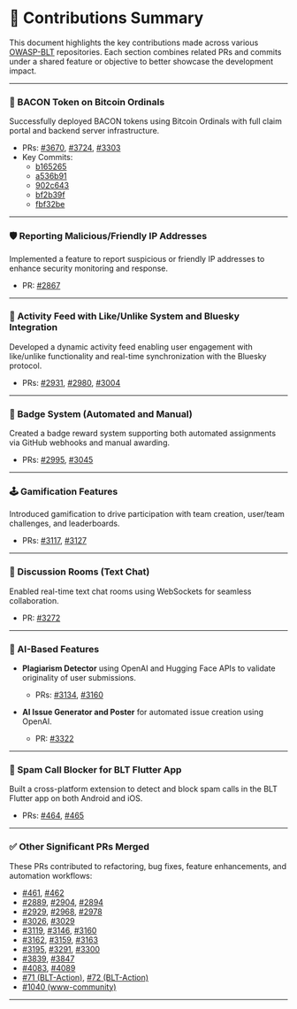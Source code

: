 # 📌 Contributions Summary

This document highlights the key contributions made across various [OWASP-BLT](https://owaspblt.org/) repositories. Each section combines related PRs and commits under a shared feature or objective to better showcase the development impact.

---
### 🥓 BACON Token on Bitcoin Ordinals  
Successfully deployed BACON tokens using Bitcoin Ordinals with full claim portal and backend server infrastructure.  
- PRs: [#3670](https://github.com/OWASP-BLT/BLT/pull/3670), [#3724](https://github.com/OWASP-BLT/BLT/pull/3724), [#3303](https://github.com/OWASP-BLT/BLT/pull/3303)  
- Key Commits:
  - [b165265](https://github.com/OWASP-BLT/BLT-Bacon/commit/b165265120a9848e805ce1bd93e9a48572900bde)
  - [a536b91](https://github.com/OWASP-BLT/BLT-Bacon/commit/a536b91b7aeb295f5b3e914ebf3d32bbbe54e55a)
  - [902c643](https://github.com/OWASP-BLT/BLT-Bacon/commit/902c643a96606160cc9efbb1175ba8261192a050)
  - [bf2b39f](https://github.com/OWASP-BLT/BLT-Bacon/commit/bf2b39f09aabe90dfdd8e72935825f1310693e77)
  - [fbf32be](https://github.com/OWASP-BLT/BLT-Bacon/commit/fbf32bead1330935dcd21b00029cff6cdfe36aed)

---

### 🛡️ Reporting Malicious/Friendly IP Addresses  
Implemented a feature to report suspicious or friendly IP addresses to enhance security monitoring and response.
- PR: [#2867](https://github.com/OWASP-BLT/BLT/pull/2867)

---

### 📣 Activity Feed with Like/Unlike System and Bluesky Integration  
Developed a dynamic activity feed enabling user engagement with like/unlike functionality and real-time synchronization with the Bluesky protocol.  
- PRs: [#2931](https://github.com/OWASP-BLT/BLT/pull/2931), [#2980](https://github.com/OWASP-BLT/BLT/pull/2980), [#3004](https://github.com/OWASP-BLT/BLT/pull/3004)

---

### 🏅 Badge System (Automated and Manual)  
Created a badge reward system supporting both automated assignments via GitHub webhooks and manual awarding.  
- PRs: [#2995](https://github.com/OWASP-BLT/BLT/pull/2995), [#3045](https://github.com/OWASP-BLT/BLT/pull/3045)

---

### 🕹️ Gamification Features  
Introduced gamification to drive participation with team creation, user/team challenges, and leaderboards.  
- PRs: [#3117](https://github.com/OWASP-BLT/BLT/pull/3117), [#3127](https://github.com/OWASP-BLT/BLT/pull/3127)

---

### 💬 Discussion Rooms (Text Chat)  
Enabled real-time text chat rooms using WebSockets for seamless collaboration.  
- PR: [#3272](https://github.com/OWASP-BLT/BLT/pull/3272)

---

### 🤖 AI-Based Features  
- **Plagiarism Detector** using OpenAI and Hugging Face APIs to validate originality of user submissions.  
  - PRs: [#3134](https://github.com/OWASP-BLT/BLT/pull/3134), [#3160](https://github.com/OWASP-BLT/BLT/pull/3160)
  
- **AI Issue Generator and Poster** for automated issue creation using OpenAI.  
  - PR: [#3322](https://github.com/OWASP-BLT/BLT/pull/3322)

---

### 📵 Spam Call Blocker for BLT Flutter App  
Built a cross-platform extension to detect and block spam calls in the BLT Flutter app on both Android and iOS.  
- PRs: [#464](https://github.com/OWASP-BLT/BLT-Flutter/pull/464), [#465](https://github.com/OWASP-BLT/BLT-Flutter/pull/465)

---

### ✅ Other Significant PRs Merged  
These PRs contributed to refactoring, bug fixes, feature enhancements, and automation workflows:

- [#461](https://github.com/OWASP-BLT/BLT-Flutter/pull/461), [#462](https://github.com/OWASP-BLT/BLT-Flutter/pull/462)
- [#2889](https://github.com/OWASP-BLT/BLT/pull/2889), [#2904](https://github.com/OWASP-BLT/BLT/pull/2904), [#2894](https://github.com/OWASP-BLT/BLT/pull/2894)
- [#2929](https://github.com/OWASP-BLT/BLT/pull/2929), [#2968](https://github.com/OWASP-BLT/BLT/pull/2968), [#2978](https://github.com/OWASP-BLT/BLT/pull/2978)
- [#3026](https://github.com/OWASP-BLT/BLT/pull/3026), [#3029](https://github.com/OWASP-BLT/BLT/pull/3029)
- [#3119](https://github.com/OWASP-BLT/BLT/pull/3119), [#3146](https://github.com/OWASP-BLT/BLT/pull/3146), [#3160](https://github.com/OWASP-BLT/BLT/pull/3160)
- [#3162](https://github.com/OWASP-BLT/BLT/pull/3162), [#3159](https://github.com/OWASP-BLT/BLT/pull/3159), [#3163](https://github.com/OWASP-BLT/BLT/pull/3163)
- [#3195](https://github.com/OWASP-BLT/BLT/pull/3195), [#3291](https://github.com/OWASP-BLT/BLT/pull/3291), [#3300](https://github.com/OWASP-BLT/BLT/pull/3300)
- [#3839](https://github.com/OWASP-BLT/BLT/pull/3839), [#3847](https://github.com/OWASP-BLT/BLT/pull/3847)
- [#4083](https://github.com/OWASP-BLT/BLT/pull/4083), [#4089](https://github.com/OWASP-BLT/BLT/pull/4089)
- [#71 (BLT-Action)](https://github.com/OWASP-BLT/BLT-Action/pull/71), [#72 (BLT-Action)](https://github.com/OWASP-BLT/BLT-Action/pull/72)
- [#1040 (www-community)](https://github.com/OWASP/www-community/pull/1040#event-15939108134)

---

